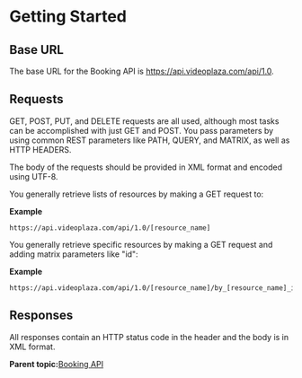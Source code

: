 # Getting Started

## Base URL

The base URL for the Booking API is https://api.videoplaza.com/api/1.0.

## Requests

GET, POST, PUT, and DELETE requests are all used, although most tasks can be accomplished with just GET and POST. You pass parameters by using common REST parameters like PATH, QUERY, and MATRIX, as well as HTTP HEADERS.

The body of the requests should be provided in XML format and encoded using UTF-8.

You generally retrieve lists of resources by making a GET request to:

**Example**

```
https://api.videoplaza.com/api/1.0/[resource_name]
```

You generally retrieve specific resources by making a GET request and adding matrix parameters like "id":

**Example**

```
https://api.videoplaza.com/api/1.0/[resource_name]/by_[resource_name]_id;id=123
```

## Responses

All responses contain an HTTP status code in the header and the body is in XML format.

**Parent topic:**[Booking API](../../../oadtech/ad_serving/dg/rest_booking_api.md)

